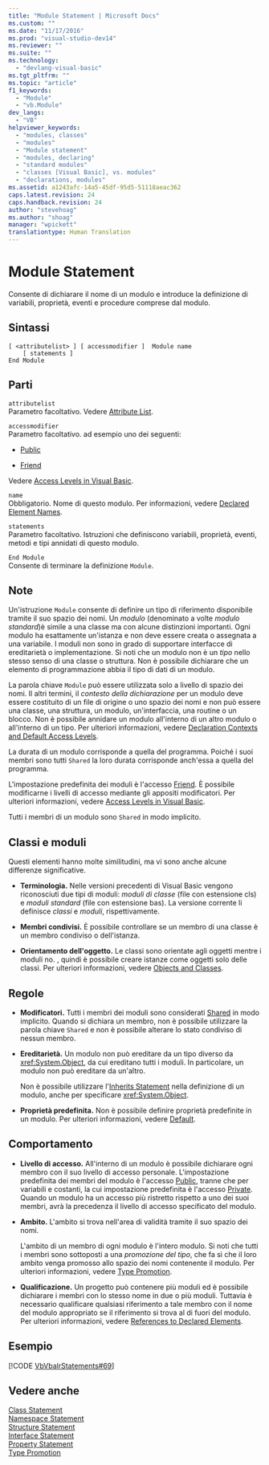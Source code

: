 ```yaml
---
title: "Module Statement | Microsoft Docs"
ms.custom: ""
ms.date: "11/17/2016"
ms.prod: "visual-studio-dev14"
ms.reviewer: ""
ms.suite: ""
ms.technology: 
  - "devlang-visual-basic"
ms.tgt_pltfrm: ""
ms.topic: "article"
f1_keywords: 
  - "Module"
  - "vb.Module"
dev_langs: 
  - "VB"
helpviewer_keywords: 
  - "modules, classes"
  - "modules"
  - "Module statement"
  - "modules, declaring"
  - "standard modules"
  - "classes [Visual Basic], vs. modules"
  - "declarations, modules"
ms.assetid: a1243afc-14a5-45df-95d5-51118aeac362
caps.latest.revision: 24
caps.handback.revision: 24
author: "stevehoag"
ms.author: "shoag"
manager: "wpickett"
translationtype: Human Translation
---
```

# Module Statement
Consente di dichiarare il nome di un modulo e introduce la definizione di variabili, proprietà, eventi e procedure comprese dal modulo.  
  
## Sintassi  
  
```  
[ <attributelist> ] [ accessmodifier ]  Module name  
    [ statements ]  
End Module  
```  
  
## Parti  
 `attributelist`  
 Parametro facoltativo.  Vedere [Attribute List](../../../visual-basic/language-reference/statements/attribute-list.md).  
  
 `accessmodifier`  
 Parametro facoltativo.  ad esempio uno dei seguenti:  
  
-   [Public](../../../visual-basic/language-reference/modifiers/public.md)  
  
-   [Friend](../../../visual-basic/language-reference/modifiers/friend.md)  
  
 Vedere [Access Levels in Visual Basic](../../../visual-basic/programming-guide/language-features/declared-elements/access-levels.md).  
  
 `name`  
 Obbligatorio.  Nome di questo modulo.  Per informazioni, vedere [Declared Element Names](../../../visual-basic/programming-guide/language-features/declared-elements/declared-element-names.md).  
  
 `statements`  
 Parametro facoltativo.  Istruzioni che definiscono variabili, proprietà, eventi, metodi e tipi annidati di questo modulo.  
  
 `End Module`  
 Consente di terminare la definizione `Module`.  
  
## Note  
 Un'istruzione `Module` consente di definire un tipo di riferimento disponibile tramite il suo spazio dei nomi.  Un *modulo* \(denominato a volte *modulo standard*\)è simile a una classe ma con alcune distinzioni importanti.  Ogni modulo ha esattamente un'istanza e non deve essere creata o assegnata a una variabile.  I moduli non sono in grado di supportare interfacce di ereditarietà o implementazione.  Si noti che un modulo non è un *tipo* nello stesso senso di una classe o struttura. Non è possibile dichiarare che un elemento di programmazione abbia il tipo di dati di un modulo.  
  
 La parola chiave `Module` può essere utilizzata solo a livello di spazio dei nomi.  Il altri termini, il *contesto della dichiarazione* per un modulo deve essere costituito di un file di origine o uno spazio dei nomi e non può essere una classe, una struttura, un modulo, un'interfaccia, una routine o un blocco.  Non è possibile annidare un modulo all'interno di un altro modulo o all'interno di un tipo.  Per ulteriori informazioni, vedere [Declaration Contexts and Default Access Levels](../../../visual-basic/language-reference/statements/declaration-contexts-and-default-access-levels.md).  
  
 La durata di un modulo corrisponde a quella del programma.  Poiché i suoi membri sono tutti `Shared` la loro durata corrisponde anch'essa a quella del programma.  
  
 L'impostazione predefinita dei moduli è l'accesso [Friend](../../../visual-basic/language-reference/modifiers/friend.md).  È possibile modificarne i livelli di accesso mediante gli appositi modificatori.  Per ulteriori informazioni, vedere [Access Levels in Visual Basic](../../../visual-basic/programming-guide/language-features/declared-elements/access-levels.md).  
  
 Tutti i membri di un modulo sono `Shared` in modo implicito.  
  
## Classi e moduli  
 Questi elementi hanno molte similitudini, ma vi sono anche alcune differenze significative.  
  
-   **Terminologia.** Nelle versioni precedenti di Visual Basic vengono riconosciuti due tipi di moduli: *moduli di classe* \(file con estensione cls\) e *moduli standard*  \(file con estensione bas\).  La versione corrente li definisce *classi* e *moduli*, rispettivamente.  
  
-   **Membri condivisi.** È possibile controllare se un membro di una classe è un membro condiviso o dell'istanza.  
  
-   **Orientamento dell'oggetto.** Le classi sono orientate agli oggetti mentre i moduli no.  , quindi è possibile creare istanze come oggetti solo delle classi.  Per ulteriori informazioni, vedere [Objects and Classes](../../../visual-basic/programming-guide/language-features/objects-and-classes/index.md).  
  
## Regole  
  
-   **Modificatori.** Tutti i membri dei moduli sono considerati [Shared](../../../visual-basic/language-reference/modifiers/shared.md) in modo implicito.  Quando si dichiara un membro, non è possibile utilizzare la parola chiave `Shared` e non è possibile alterare lo stato condiviso di nessun membro.  
  
-   **Ereditarietà.** Un modulo non può ereditare da un tipo diverso da <xref:System.Object>, da cui ereditano tutti i moduli.  In particolare, un modulo non può ereditare da un'altro.  
  
     Non è possibile utilizzare l'[Inherits Statement](../../../visual-basic/language-reference/statements/inherits-statement.md) nella definizione di un modulo, anche per specificare <xref:System.Object>.  
  
-   **Proprietà predefinita.** Non è possibile definire proprietà predefinite in un modulo.  Per ulteriori informazioni, vedere [Default](../../../visual-basic/language-reference/modifiers/default.md).  
  
## Comportamento  
  
-   **Livello di accesso.** All'interno di un modulo è possibile dichiarare ogni membro con il suo livello di accesso personale.  L'impostazione predefinita dei membri del modulo è l'accesso [Public](../../../visual-basic/language-reference/modifiers/public.md), tranne che per variabili e costanti, la cui impostazione predefinita è l'accesso [Private](../../../visual-basic/language-reference/modifiers/private.md).  Quando un modulo ha un accesso più ristretto rispetto a uno dei suoi membri, avrà la precedenza il livello di accesso specificato del modulo.  
  
-   **Ambito.** L'ambito si trova nell'area di validità tramite il suo spazio dei nomi.  
  
     L'ambito di un membro di ogni modulo è l'intero modulo.  Si noti che tutti i membri sono sottoposti a una *promozione del tipo*, che fa sì che il loro ambito venga promosso allo spazio dei nomi contenente il modulo.  Per ulteriori informazioni, vedere [Type Promotion](../../../visual-basic/programming-guide/language-features/declared-elements/type-promotion.md).  
  
-   **Qualificazione.** Un progetto può contenere più moduli ed è possibile dichiarare i membri con lo stesso nome in due o più moduli.  Tuttavia è necessario qualificare qualsiasi riferimento a tale membro con il nome del modulo appropriato se il riferimento si trova al di fuori del modulo.  Per ulteriori informazioni, vedere [References to Declared Elements](../../../visual-basic/programming-guide/language-features/declared-elements/references-to-declared-elements.md).  
  
## Esempio  
 [!CODE [VbVbalrStatements#69](../CodeSnippet/VS_Snippets_VBCSharp/VbVbalrStatements#69)]  
  
## Vedere anche  
 [Class Statement](../../../visual-basic/language-reference/statements/class-statement.md)   
 [Namespace Statement](../../../visual-basic/language-reference/statements/namespace-statement.md)   
 [Structure Statement](../../../visual-basic/language-reference/statements/structure-statement.md)   
 [Interface Statement](../../../visual-basic/language-reference/statements/interface-statement.md)   
 [Property Statement](../../../visual-basic/language-reference/statements/property-statement.md)   
 [Type Promotion](../../../visual-basic/programming-guide/language-features/declared-elements/type-promotion.md)
